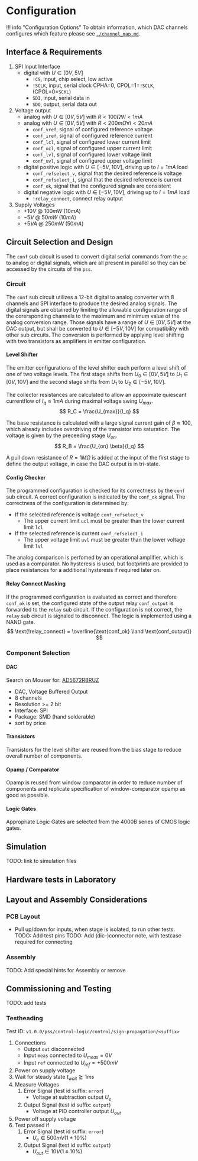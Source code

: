 # Configuration

!!! info "Configuration Options"
    To obtain information, which DAC channels configures which feature please
    see [`./channel_map.md`](./channel_map.md).

## Interface & Requirements

1. SPI Input Interface
    - digital with $U \in [0V, 5V]$
        - `!CS`, input, chip select, low active
        - `!SCLK`, input, serial clock CPHA=0, CPOL=1=`!SCLK`, (CPOL=0=`SCKL`)
        - `SDI`, input, serial data in
        - `SDO`, output, serial data out
2. Voltage output
    - analog with $U \in [0V, 5V]$ with $R < 100 \Omega \forall I < 1mA$
    - analog with $U \in [0V, 5V]$ with $R < 200m \Omega \forall I < 20mA$
        - `conf_vref`, signal of configured reference voltage
        - `conf_iref`, signal of configured reference current
        - `conf_lcl`, signal of configured lower current limit
        - `conf_ucl`, signal of configured upper current limit
        - `conf_lvl`, signal of configured lower voltage limit
        - `conf_uvl`, signal of configured upper voltage limit
    - digital positive logic with $U \in [-5V, 10V]$, driving up to $I = 1 mA$
    load
        - `conf_refselect_v`, signal that the desired reference is voltage
        - `conf_refselect_i`, signal that the desired reference is current
        - `conf_ok`, signal that the configured signals are consistent
    - digital negative logic with $U \in [-5V, 10V]$, driving up to $I = 1 mA$
    load
        - `!relay_connect`, connect relay output
3. Supply Voltages
    - $+10V$ @ $100mW$ ($10mA$)
    - $-5V$ @ $50mW$ ($10mA$)
    - $+5VA$ @ $250mW$ ($50mA$)

## Circuit Selection and Design

The `conf` sub circuit is used to convert digital serial commands from the `pc`
to analog or digital signals, which are all present in parallel so they can be
accessed by the circuits of the `pss`.

### Circuit

The `conf` sub circuit utilizes a 12-bit digital to analog converter with 8
channels and SPI interface to produce the desired analog signals. The digital
signals are obtained by limiting the allowable configuration range of the
corersponding channels to the maximum and minimum value of the analog
conversion range. Those signals have a range of $U \in [0V, 5V]$ at the DAC
output, but shall be converted to $U \in [-5V, 10V]$ for compatibility with
other sub circuits. The conversion is performed by applying level shifting with
two transistors as amplifiers in emitter configuration.

#### Level Shifter

The emitter configurations of the level shifter each perform a level shift of
one of two voltage levels. The first stage shifts from $U_0 \in [0V, 5V]$ to
$U_1 \in [0V, 10V]$ and the second stage shifts from $U_1$ to $U_2 \in [-5V,
10V]$.

The collector resistances are calculated to allow an appoximate quiescant
currentflow of $I_q \approx 1mA$ during maximal voltage swing $U_{max}$.
$$ R_C = \frac{U_{max}}{I_q} $$

The base resistance is calculated with a large signal current gain of $\beta
\approx 100$, which already includes overdriving of the transistor into
saturation. The voltage is given by the preceeding stage $U_{on}$.
$$ R_B = \frac{U_{on} \beta}{I_q} $$

A pull down resistance of $R = 1 M \Omega$ is added at the input of the first
stage to define the output voltage, in case the DAC output is in tri-state.

#### Config Checker

The programmed configuration is checked for its correctness by the `conf` sub
circuit. A correct configuration is indicated by the `conf_ok` signal. The
correctness of the configuration is determined by:

- If the selected reference is voltage `conf_refselect_v`
    - The upper current limit `ucl` must be greater than the lower current
    limit `lcl`
- If the selected reference is current `conf_refselect_i`
    - The upper voltage limit `uvl` must be greater than the lower voltage
    limit `lvl`

The analog comparison is perfomed by an operational amplifier, which is used as
a comparator. No hysteresis is used, but footprints are provided to place
resistances for a additional hysteresis if required later on.

#### Relay Connect Masking

If the programmed configuration is evaluated as correct and therefore `conf_ok`
is set, the configured state of the output relay `conf_output` is forwarded to
the `relay` sub circuit. If the configuration is not correct, the `relay` sub
circuit is signaled to disconnect. The logic is implemented using a NAND gate.
$$ \text{!relay_connect} = \overline{\text{conf_ok} \land \text{conf_output}} $$

### Component Selection

#### DAC

Search on Mouser for: [AD5672RBRUZ](https://mou.sr/419AKxw)

- DAC, Voltage Buffered Output
- 8 channels
- Resolution >= 2 bit
- Interface: SPI
- Package: SMD (hand solderable)
- sort by price

#### Transistors

Transistors for the level shifter are reused from the bias stage to reduce
overall number of components.

#### Opamp / Comparator

Opamp is reused from window comparator in order to reduce number of components
and replicate specification of window-comparator opamp as good as possible.

#### Logic Gates

Appropriate Logic Gates are selected from the 4000B series of CMOS logic gates.

## Simulation

TODO: link to simulation files

## Hardware tests in Laboratory

## Layout and Assembly Considerations

### PCB Layout

- Pull up/down for inputs, when stage is isolated, to run other tests.
TODO: Add test pins
TODO: Add (dic-)connector note, with testcase required for connecting

### Assembly

TODO: Add special hints for Assembly or remove

## Commissioning and Testing

TODO: add tests

### Testheading

Test ID: `v1.0.0/pss/control-logic/control/sign-propagation/<suffix>`

1. Connections
    - Output `out` disconnected
    - Input `meas` connected to $U_{meas} = 0V$
    - Input `ref` connected to $U_{ref} = +500mV$
2. Power on supply voltage
3. Wait for steady state $t_{wait} \gtrapprox 1ms$
4. Measure Voltages
    1. Error Signal (test id suffix: `error`)
        - Voltage at subtraction output $U_{e}$
    2. Output Signal (test id suffix: `output`)
        - Voltage at PID controller output $U_{out}$
5. Power off supply voltage
6. Test passed if
    1. Error Signal (test id suffix: `error`)
        - $U_{e} \in 500mV (1 \pm 10\%)$
    2. Output Signal (test id suffix: `output`)
        - $U_{out} \in 10V (1 \pm 10\%)$
